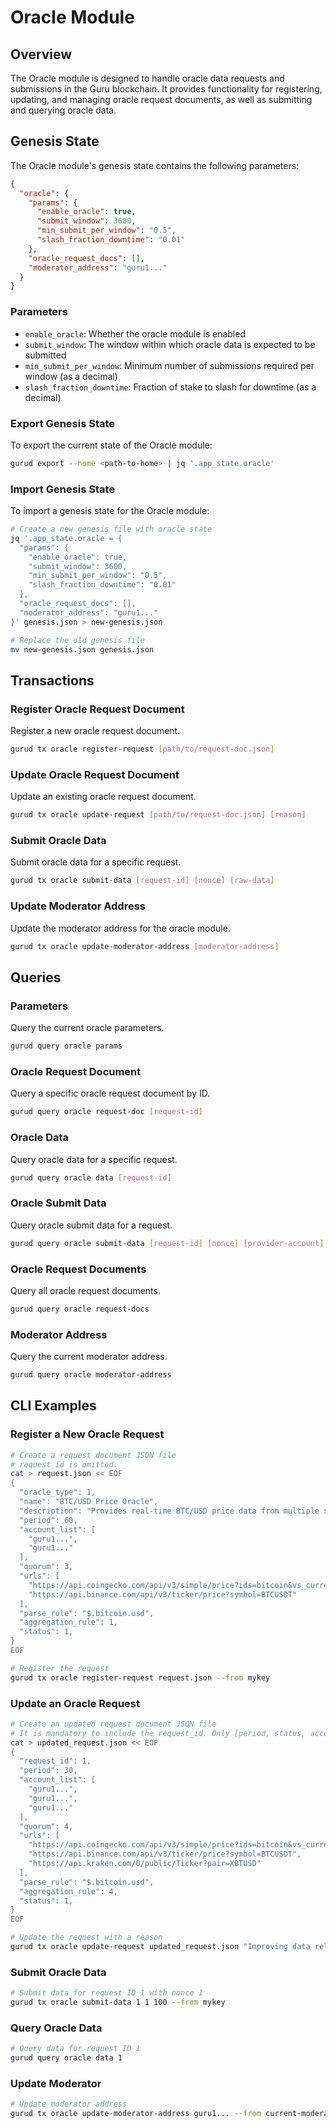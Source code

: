 # Oracle Module

## Overview
The Oracle module is designed to handle oracle data requests and submissions in the Guru blockchain. It provides functionality for registering, updating, and managing oracle request documents, as well as submitting and querying oracle data.

## Genesis State

The Oracle module's genesis state contains the following parameters:

```json
{
  "oracle": {
    "params": {
      "enable_oracle": true,
      "submit_window": 3600,
      "min_submit_per_window": "0.5",
      "slash_fraction_downtime": "0.01"
    },
    "oracle_request_docs": [],
    "moderator_address": "guru1..."
  }
}
```

### Parameters
- `enable_oracle`: Whether the oracle module is enabled
- `submit_window`: The window within which oracle data is expected to be submitted
- `min_submit_per_window`: Minimum number of submissions required per window (as a decimal)
- `slash_fraction_downtime`: Fraction of stake to slash for downtime (as a decimal)

### Export Genesis State
To export the current state of the Oracle module:

```bash
gurud export --home <path-to-home> | jq '.app_state.oracle'
```

### Import Genesis State
To import a genesis state for the Oracle module:

```bash
# Create a new genesis file with oracle state
jq '.app_state.oracle = {
  "params": {
    "enable_oracle": true,
    "submit_window": 3600,
    "min_submit_per_window": "0.5",
    "slash_fraction_downtime": "0.01"
  },
  "oracle_request_docs": [],
  "moderator_address": "guru1..."
}' genesis.json > new-genesis.json

# Replace the old genesis file
mv new-genesis.json genesis.json
```

## Transactions

### Register Oracle Request Document
Register a new oracle request document.
```bash
gurud tx oracle register-request [path/to/request-doc.json]
```

### Update Oracle Request Document
Update an existing oracle request document.
```bash
gurud tx oracle update-request [path/to/request-doc.json] [reason]
```

### Submit Oracle Data
Submit oracle data for a specific request.
```bash
gurud tx oracle submit-data [request-id] [nonce] [raw-data]
```

### Update Moderator Address
Update the moderator address for the oracle module.
```bash
gurud tx oracle update-moderator-address [moderator-address]
```

## Queries

### Parameters
Query the current oracle parameters.
```bash
gurud query oracle params
```

### Oracle Request Document
Query a specific oracle request document by ID.
```bash
gurud query oracle request-doc [request-id]
```

### Oracle Data
Query oracle data for a specific request.
```bash
gurud query oracle data [request-id]
```

### Oracle Submit Data
Query oracle submit data for a request.
```bash
gurud query oracle submit-data [request-id] [nonce] [provider-account]
```

### Oracle Request Documents
Query all oracle request documents.
```bash
gurud query oracle request-docs
```

### Moderator Address
Query the current moderator address.
```bash
gurud query oracle moderator-address
```

## CLI Examples

### Register a New Oracle Request
```bash
# Create a request document JSON file
# request_id is omitted.
cat > request.json << EOF
{
  "oracle_type": 1,
  "name": "BTC/USD Price Oracle",
  "description": "Provides real-time BTC/USD price data from multiple sources",
  "period": 60,
  "account_list": [
    "guru1...",
    "guru1..."
  ],
  "quorum": 3,
  "urls": [
    "https://api.coingecko.com/api/v3/simple/price?ids=bitcoin&vs_currencies=usd",
    "https://api.binance.com/api/v3/ticker/price?symbol=BTCUSDT"
  ],
  "parse_rule": "$.bitcoin.usd",
  "aggregation_rule": 1,
  "status": 1,
}
EOF

# Register the request
gurud tx oracle register-request request.json --from mykey
```

### Update an Oracle Request
```bash
# Create an updated request document JSON file
# It is mandatory to include the request_id. Only [period, status, account_list, quorum, urls, parser_rule, aggregation_rule] can be updated. Remove any items that do not need to be updated.
cat > updated_request.json << EOF
{
  "request_id": 1,
  "period": 30,
  "account_list": [
    "guru1...",
    "guru1...",
    "guru1..."
  ],
  "quorum": 4,
  "urls": [
    "https://api.coingecko.com/api/v3/simple/price?ids=bitcoin&vs_currencies=usd",
    "https://api.binance.com/api/v3/ticker/price?symbol=BTCUSDT",
    "https://api.kraken.com/0/public/Ticker?pair=XBTUSD"
  ],
  "parse_rule": "$.bitcoin.usd",
  "aggregation_rule": 4,
  "status": 1,
}
EOF

# Update the request with a reason
gurud tx oracle update-request updated_request.json "Improving data reliability and update frequency" --from mykey
```

### Submit Oracle Data
```bash
# Submit data for request ID 1 with nonce 1
gurud tx oracle submit-data 1 1 100 --from mykey
```

### Query Oracle Data
```bash
# Query data for request ID 1
gurud query oracle data 1
```

### Update Moderator
```bash
# Update moderator address
gurud tx oracle update-moderator-address guru1... --from current-moderator-address
``` 